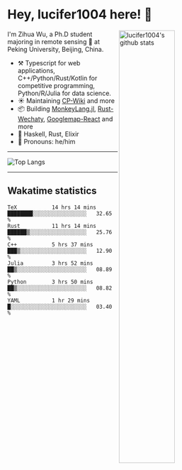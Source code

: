 # Hey, lucifer1004 here! :wave:

<img width="50%" align="right" alt="lucifer1004's github stats" src="https://github-readme-stats.vercel.app/api?username=lucifer1004&show_icons=true">

I'm Zihua Wu, a Ph.D student majoring in remote sensing :satellite: at Peking University, Beijing, China.

- :hammer_and_pick: Typescript for web applications, C++/Python/Rust/Kotlin for competitive programming, Python/R/Julia for data science.
- :sunny: Maintaining [CP-Wiki](https://cp-wiki.vercel.app) and more 
- :package: Building [MonkeyLang.jl](https://github.com/lucifer1004/MonkeyLang.jl), [Rust-Wechaty](https://github.com/wechaty/rust-wechaty), [Googlemap-React](https://github.com/googlemap-react/googlemap-react) and more
- :seedling: Haskell, Rust, Elixir
- :man: Pronouns: he/him

---

![Top Langs](https://github-readme-stats.vercel.app/api/top-langs/?username=lucifer1004&layout=compact)

---

## Wakatime statistics

<!--START_SECTION:waka-->

```text
TeX           14 hrs 14 mins  ████████░░░░░░░░░░░░░░░░░   32.65 %
Rust          11 hrs 14 mins  ██████▒░░░░░░░░░░░░░░░░░░   25.76 %
C++           5 hrs 37 mins   ███▒░░░░░░░░░░░░░░░░░░░░░   12.90 %
Julia         3 hrs 52 mins   ██▒░░░░░░░░░░░░░░░░░░░░░░   08.89 %
Python        3 hrs 50 mins   ██▒░░░░░░░░░░░░░░░░░░░░░░   08.82 %
YAML          1 hr 29 mins    █░░░░░░░░░░░░░░░░░░░░░░░░   03.40 %
```

<!--END_SECTION:waka-->
